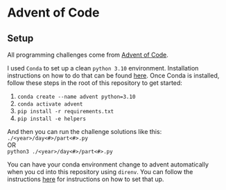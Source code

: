 # Advent of Code

## Setup

All programming challenges come from [Advent of Code](https://adventofcode.com/).

I used `Conda` to set up a clean `python 3.10` environment. Installation instructions on how to do that can be found [here](https://docs.conda.io/projects/conda/en/latest/user-guide/install/index.html). Once Conda is installed, follow these steps in the root of this repository to get started:

1. `conda create --name advent python=3.10`
2. `conda activate advent`
3. `pip install -r requirements.txt`
4. `pip install -e helpers`

And then you can run the challenge solutions like this:<br>
`./<year>/day<#>/part<#>.py` <br> OR <br> `python3 ./<year>/day<#>/part<#>.py`

You can have your conda environment change to advent automatically when you cd into this repository using `direnv`. You can follow the instructions [here](https://medium.com/@manishdixit1986/auto-switch-conda-env-per-directory-using-conda-direnv-in-linux-13c912da6520) for instructions on how to set that up.